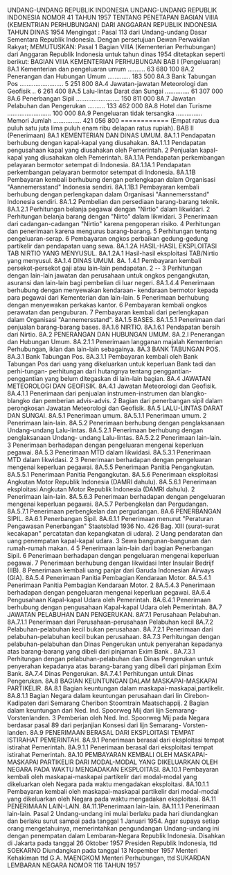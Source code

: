  UNDANG-UNDANG REPUBLIK INDONESIA UNDANG-UNDANG REPUBLIK INDONESIA NOMOR 41 TAHUN 1957 TENTANG PENETAPAN BAGIAN VIIIA (KEMENTRIAN PERHUBUNGAN) DARI ANGGARAN REPUBLIK INDONESIA TAHUN DINAS 1954
Mengingat :
 Pasal 113 dari Undang-undang Dasar Sementara Republik Indonesia. Dengan persetujuan Dewan Perwakilan Rakyat;
MEMUTUSKAN:
Pasal 1
Bagian VIIIA (Kementerian Perhubungan) dari Anggaran Republik Indonesia untuk tahun dinas 1954 ditetapkan seperti berikut: BAGIAN VIIIA KEMENTERIAN PERHUBUNGAN BAB I (Pengeluaran) 8A.1 Kementerian dan pengeluaran umum .......... 63 680 100 8A.2 Penerangan dan Hubungan Umum ............. 183 500 8A.3 Bank Tabungan Pos ......................... 5 251 800 8A.4 Jawatan-jawatan Meteorologi dan Geofisik .. 6 261 400 8A.5 Lalu-lintas Darat dan Sungai .............. 61 307 000 8A.6 Penerbangan Sipil ......................... 150 811 000 8A.7 Jawatan Pelabuhan dan Pengerukan .......... 133 462 000 8A.8 Hotel dan Turisme ......................... 100 000 8A.9 Pengeluaran tidak tersangka ............... Memori Jumlah ................ 421 056 800 ============ (Empat ratus dua puluh satu juta lima puluh enam ribu delapan ratus rupiah). BAB II (Penerimaan) 8A.1 KEMENTERIAN DAN DINAS UMUM. 8A.1.1 Pendapatan berhubung dengan kapal-kapal yang diusahakan. 8A.1.1.1 Pendapatan pengusahaan kapal yang diusahakan oleh Pemerintah. 2 Penjualan kapal-kapal yang diusahakan oleh Pemerintah. 8A.1.1A Pendapatan perkembangan pelayaran bermotor setempat di Indonesia. 8A.1.1A.1 Pendapatan perkembangan pelayaran bermotor setempat di Indonesia. 8A.1.1B Pembayaran kembali berhubung dengan perlengkapan dalam Organisasi "Aannemersstand" Indonesia sendiri. 8A.1.1B.1 Pembayaran kembali berhubung dengan perlengkapan dalam Organisasi "Aannemersstand" Indonesia sendiri. 8A.1.2 Pembelian dan persediaan barang-barang teknik. 8A.1.2.1 Perhitungan belanja pegawai dengan "Nirtio" dalam likwidari. 2 Perhitungan belanja barang dengan "Nirto" dalam likwidari. 3 Penerimaan dari cadangan-cadangan "Nirtio" karena pengoperan risiko. 4 Perhitungan dan penerimaan karena mengurus barang-barang. 5 Perhitungan tentang pengeluaran-serap. 6 Pembayaran ongkos perbaikan gedung-gedung partikelir dan pendapatan uang sewa. 8A.1.2A HASIL-HASIL EKSPLOITASI TAB NIRTIO YANG MENYUSUL. 8A.1.2A.1 Hasil-hasil eksploitasi TAB/Nirtio yang menyusul. 8A.1.4 DINAS UMUM. 8A. 1.4.1 Pembayaran kembali persekot-persekot gaji atau lain-lain pendapatan. 2 -- 3 Perhitungan dengan lain-lain jawatan dan perusahaan untuk ongkos pengangkutan, asuransi dan lain-lain bagi pembelian di luar negeri. 8A.1.4.4 Penerimaan berhubung dengan menyewakan kendaraan- kendaraan bermotor kepada para pegawai dari Kementerian dan lain-lain. 5 Penerimaan berhubung dengan menyewakan perkakas kantor. 6 Pembayaran kembali ongkos perawatan dan penguburan. 7 Pembayaran kembali dari perlengkapan dalam Organisasi "Aannemersstand". 8A.1.5 BASES. 8A.1.5.1 Penerimaan dari penjualan barang-barang bases. 8A.1.6 NIRTIO. 8A.1.6.1 Pendapatan bersih dari Nirtio. 8A.2 PENERANGAN DAN HUBUNGAN UMUM. 8A.2.l Penerangan dan Hubungan Umum. 8A.2.1.1 Penerimaan langganan majalah Kementerian Perhubungan, iklan dan lain-lain sebagainya. 8A.3 BANK TABUNGAN POS. 8A.3.1 Bank Tabungan Pos. 8A.3.1.1 Pembayaran kembali oleh Bank Tabungan Pos dari uang yang dikeluarkan untuk keperluan Bank tadi dan perhi-tungan- perhitungan dari hutangnya tentang penggantian-penggantian yang belum ditegaskan di lain-lain bagian. 8A.4 JAWATAN METEOROLOGI DAN GEOFISIK. 8A.4.1 Jawatan Meteorologi dan Geofisik. 8A.4.1.1 Penerimaan dari penjualan instrumen-instrumen dan blangko- blangko dan pemberian advis-advis. 2 Bagian dari penerbangan sipil dalam perongkosan Jawatan Meteorologi dan Geofisik. 8A.5 LALU-LINTAS DARAT DAN SUNGAI. 8A.5.1 Penerimaan umum. 8A.5.1.1 Penerimaan umum. 2 Penerimaan lain-lain. 8A.5.2 Penerimaan berhubung dengan penglaksanaan Undang-undang Lalu-lintas. 8A.5.2.1 Penerimaan berhubung dengan penglaksanaan Undang- undang Lalu-lintas. 8A.5.2.2 Penerimaan lain-lain. 3 Penerimaan berhadapan dengan pengeluaran mengenai keperluan pegawai. 8A.5.3 Penerimaan MTD dalam likwidasi. 8A.5.3.1 Penerimaan MTD dalam likwidasi. 2 3 Penerimaan berhadapan dengan pengeluaran mengenai keperluan pegawai. 8A.5.5 Penerimaan Panitia Pengangkutan. 8A.5.5.1 Penerimaan Panitia Pengangkutan. 8A.5.6 Penerimaan eksploitasi Angkutan Motor Republik Indonesia (DAMRI dahulu). 8A.5.6.1 Penerimaan eksploitasi Angkutan Motor Republik Indonesia (DAMRI dahulu). 2 Penerimaan lain-lain. 8A.5.6.3 Penerimaan berhadapan dengan pengeluaran mengenai keperluan pegawai. 8A.5.7 Perbengkelan dan Pergudangan. 8A.5.7.1 Penerimaan perbengkelan dan pergudangan. 8A.6 PENERBANGAN SIPIL. 8A.6.1 Penerbangan Sipil. 8A.6.1.1 Penerimaan menurut "Peraturan Pengawasan Penerbangan" Staatsblad 1936 No. 426 Bag. XIII (surat-surat kecakapan" percatatan dan kepangkatan di udara). 2 Uang pendaratan dan uang penempatan kapal-kapal udara. 3 Sewa bangunan-bangunan dan rumah-rumah makan. 4 5 Penerimaan lain-lain dari bagian Penerbangan Sipil. 6 Penerimaan berhadapan dengan pengeluaran mengenai keperluan pegawai. 7 Penerimaan berhubung dengan likwidasi Inter Insulair Bedrijf (IIB). 8 Penerimaan kembali uang panjar dari Garuda Indonesian Airways (GIA). 8A.5.4 Penerimaan Panitia Pembagian Kendaraan Motor. 8A.5.4.1 Penerimaan Panitia Pembagian Kendaraan Motor. 2 8A.5.4.3 Penerimaan berhadapan dengan pengeluaran mengenai keperluan pegawai. 8A.6.4 Pengusahaan Kapal-kapal Udara oleh Pemerintah. 8A.6.4.1 Penerimaan berhubung dengan pengusahaan Kapal-kapal Udara oleh Pemerintah. 8A.7 JAWATAN PELABUHAN DAN PENGERUKAN. 8A'7.1 Perusahaan Pelabuhan. 8A.7.1.1 Penerimaan dari Perusahaan-perusahaan Pelabuhan kecil 8A.7.2 Pelabuhan-pelabuhan kecil bukan perusahaan. 8A.7.2.1 Penerimaan dari pelabuhan-pelabuhan kecil bukan perusahaan. 8A.7.3 Perhitungan dengan pelabuhan-pelabuhan dan Dinas Pengerukan untuk penyerahan kepadanya atas barang-barang yang dibeli dari pinjaman Exim Bank . 8A.7.3.1 Perhitungan dengan pelabuhan-pelabuhan dan Dinas Pengerukan untuk penyerahan kepadanya atas barang-barang yang dibeli dari pinjaman Exim Bank. 8A.7.4 Dinas Pengerukan. 8A.7.4.1 Perhitungan untuk Dinas Pengerukan. 8A.8 BAGIAN KEUNTUNGAN DALAM MASKAPAI-MASKAPAI PARTIKELIR. 8A.8.1 Bagian keuntungan dalam maskapai-maskapai,partikelir. 8A.8.1.1 Bagian Negara dalam keuntungan perusahaan dari lin Cirebon-Kadipaten dari Semarang Cheribon Stoomtrain Maatschappij. 2 Bagian dalam keuntungan dari Ned. Ind. Spoorweg Mij dari lijn Semarang-Vorstenlanden. 3 Pemberian oleh Ned. Ind. Spoorweg Mij pada Negara berdasar pasal 89 dari perjanjian Konsesi dari lijn Semarang- Vorsten- landen. 8A.9 PENERIMAAN BERASAL DARI EKSPLOITASI TEMPAT ISTIRAHAT PEMERINTAH. 8A.9.1 Penerimaan berasal dari eksploitasi tempat istirahat Pemerintah. 8A.9.1.1 Penerimaan berasal dari eksploitasi tempat istirahat Pemerintah. 8A.10 PEMBAYARAN KEMBALI OLEH MASKAPAI-MASKAPAI PARTIKELIR DARI MODAL-MODAL YANG DIKELUARKAN OLEH NEGARA PADA WAKTU MENGADAKAN EKSPLOITASI. 8A.10.1 Pembayaran kembali oleh maskapai-maskapai partikelir dari modal-modal yang dikeluarkan oleh Negara pada waktu mengadakan eksploitasi. 8A.10.1.1 Pembayaran kembali oleh maskapai-maskapai partikelir dari modal-modal yang dikeluarkan oleh Negara pada waktu mengadakan eksploitasi. 8A.11 PENERIMAAN LAIN-LAIN. 8A.11.1Penerimaan lain-lain. 8A.11.1.1 Penerimaan lain-lain.
Pasal 2
Undang-undang ini mulai berlaku pada hari diundangkan dan berlaku surut sampai pada tanggal 1 Januari 1954. Agar supaya setiap orang mengetahuinya, memerintahkan pengundangan Undang-undang ini dengan penempatan dalam Lembaran-Negara Republik Indonesia. Disahkan di Jakarta pada tanggal 26 Oktober 1957 Presiden Republik Indonesia, ttd SOEKARNO Diundangkan pada tanggal 13 Nopember 1957 Menteri Kehakiman ttd G.A. MAENGKOM Menteri Perhubungan, ttd SUKARDAN LEMBARAN NEGARA NOMOR 116 TAHUN 1957